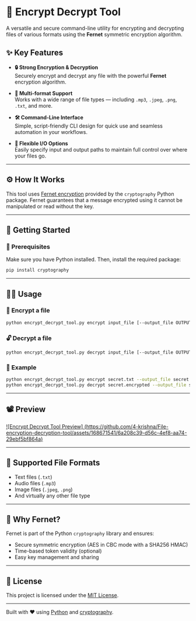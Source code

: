 # 🔐 Encrypt Decrypt Tool

A versatile and secure command-line utility for encrypting and decrypting files of various formats using the **Fernet** symmetric encryption algorithm.

## ✨ Key Features

- **🔒 Strong Encryption & Decryption**  
  Securely encrypt and decrypt any file with the powerful **Fernet** encryption algorithm.

- **📂 Multi-format Support**  
  Works with a wide range of file types — including `.mp3`, `.jpeg`, `.png`, `.txt`, and more.

- **🛠 Command-Line Interface**  
  Simple, script-friendly CLI design for quick use and seamless automation in your workflows.

- **📁 Flexible I/O Options**  
  Easily specify input and output paths to maintain full control over where your files go.

---

## ⚙️ How It Works

This tool uses [Fernet encryption](https://cryptography.io/en/latest/fernet/) provided by the `cryptography` Python package. Fernet guarantees that a message encrypted using it cannot be manipulated or read without the key.

---

## 🚀 Getting Started

### 🔧 Prerequisites

Make sure you have Python installed. Then, install the required package:

```bash
pip install cryptography
```

---

## 🧑‍💻 Usage

### 🔐 Encrypt a file
```bash
python encrypt_decrypt_tool.py encrypt input_file [--output_file OUTPUT_FILE]
```

### 🔓 Decrypt a file
```bash
python encrypt_decrypt_tool.py decrypt input_file [--output_file OUTPUT_FILE]
```

### 📌 Example
```bash
python encrypt_decrypt_tool.py encrypt secret.txt --output_file secret.encrypted
python encrypt_decrypt_tool.py decrypt secret.encrypted --output_file secret_decrypted.txt
```

---

## 📽 Preview

[![Encrypt Decrypt Tool Preview]
(https://github.com/4-krishna/File-encryption-decryption-tool/assets/168671541/6a208c39-d56c-4ef8-aa74-29ebf5bf864a)](https://github.com/4-krishna/File-encryption-decryption-tool/assets/168671541/6a208c39-d56c-4ef8-aa74-29ebf5bf864a)

---

## 📁 Supported File Formats

- Text files (`.txt`)
- Audio files (`.mp3`)
- Image files (`.jpeg`, `.png`)
- And virtually any other file type

---

## 🔐 Why Fernet?

Fernet is part of the Python `cryptography` library and ensures:

- Secure symmetric encryption (AES in CBC mode with a SHA256 HMAC)
- Time-based token validity (optional)
- Easy key management and sharing

---

## 📄 License

This project is licensed under the [MIT License](LICENSE).

---

Built with ❤️ using [Python](https://www.python.org/) and [cryptography](https://cryptography.io/).  
